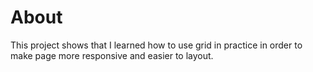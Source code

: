 # About
This project shows that I learned how to use grid in practice in order to make page more responsive and easier to layout.
